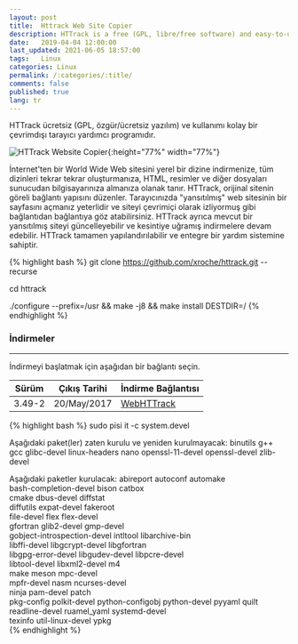 ```yaml
---
layout: post
title:  Httrack Web Site Copier
description: HTTrack is a free (GPL, libre/free software) and easy-to-use offline browser utility.
date:   2019-04-04 12:00:00
last_updated: 2021-06-05 18:57:00
tags:   Linux
categories: Linux
permalink: /:categories/:title/
comments: false
published: true
lang: tr
---
```



HTTrack ücretsiz (GPL, özgür/ücretsiz yazılım) ve kullanımı kolay bir çevrimdışı tarayıcı yardımcı programıdır.

![HTTrack Website Copier](/assets/httrack/HTTrack-Website-Copier "HTTrack Website Copier"){:height="77%" width="77%"}

İnternet'ten bir World Wide Web sitesini yerel bir dizine indirmenize, tüm dizinleri tekrar tekrar oluşturmanıza, HTML, resimler ve diğer dosyaları sunucudan bilgisayarınıza almanıza olanak tanır. HTTrack, orijinal sitenin göreli bağlantı yapısını düzenler. Tarayıcınızda "yansıtılmış" web sitesinin bir sayfasını açmanız yeterlidir ve siteyi çevrimiçi olarak izliyormuş gibi bağlantıdan bağlantıya göz atabilirsiniz. HTTrack ayrıca mevcut bir yansıtılmış siteyi güncelleyebilir ve kesintiye uğramış indirmelere devam edebilir. HTTrack tamamen yapılandırılabilir ve entegre bir yardım sistemine sahiptir. 


{% highlight bash %}
git clone https://github.com/xroche/httrack.git --recurse


cd httrack

./configure --prefix=/usr && make -j8 && make install DESTDIR=/
{% endhighlight %}

### **İndirmeler**

***

İndirmeyi başlatmak için aşağıdan bir bağlantı seçin. 

| Sürüm        | Çıkış Tarihi | İndirme Bağlantısı                                                               |
|--------------|--------------|----------------------------------------------------------------------------------|
| 3.49-2 | 20/May/2017   | [WebHTTrack](https://download.httrack.com/cserv.php3?File=httrack.tar.gz)   |

{% highlight bash %}
sudo pisi it -c system.devel

Aşağıdaki paket(ler) zaten kurulu ve yeniden kurulmayacak:
binutils          g++            gcc         glibc-devel  linux-headers  nano
openssl-11-devel  openssl-devel  zlib-devel

Aşağıdaki paketler kurulacak:
abireport                    autoconf          automake        
bash-completion-devel        bison             catbox          
cmake                        dbus-devel        diffstat        
diffutils                    expat-devel       fakeroot        
file-devel                   flex              flex-devel      
gfortran                     glib2-devel       gmp-devel       
gobject-introspection-devel  intltool          libarchive-bin  
libffi-devel                 libgcrypt-devel   libgfortran     
libgpg-error-devel           libgudev-devel    libpcre-devel   
libtool-devel                libxml2-devel     m4              
make                         meson             mpc-devel       
mpfr-devel                   nasm              ncurses-devel   
ninja                        pam-devel         patch           
pkg-config                   polkit-devel      python-configobj
python-devel                 pyyaml            quilt           
readline-devel               ruamel_yaml       systemd-devel   
texinfo                      util-linux-devel  ypkg            
{% endhighlight %}

 
